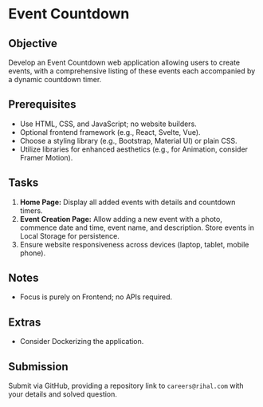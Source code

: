 # Event Countdown

## Objective

Develop an Event Countdown web application allowing users to create events, with a comprehensive listing of these events each accompanied by a dynamic countdown timer.

## Prerequisites

- Use HTML, CSS, and JavaScript; no website builders.
- Optional frontend framework (e.g., React, Svelte, Vue).
- Choose a styling library (e.g., Bootstrap, Material UI) or plain CSS.
- Utilize libraries for enhanced aesthetics (e.g., for Animation, consider Framer Motion).

## Tasks

1. **Home Page:** Display all added events with details and countdown timers.
2. **Event Creation Page:** Allow adding a new event with a photo, commence date and time, event name, and description. Store events in Local Storage for persistence.
3. Ensure website responsiveness across devices (laptop, tablet, mobile phone).

## Notes

- Focus is purely on Frontend; no APIs required.

## Extras

- Consider Dockerizing the application.

## Submission

Submit via GitHub, providing a repository link to `careers@rihal.com` with your details and solved question.
